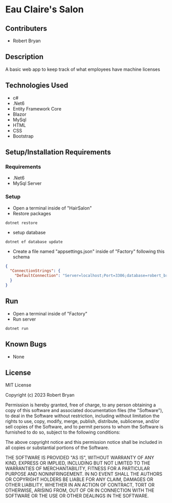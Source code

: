 # Eau Claire's Salon

## Contributers

- Robert Bryan

## Description

A basic web app to keep track of what employees have machine licenses

## Technologies Used

- c#
- .Net6
- Entity Framework Core
- Blazor
- MySql
- HTML
- CSS
- Bootstrap

## Setup/Installation Requirements

### Requirements

- .Net6
- MySql Server

### Setup

- Open a terminal inside of "HairSalon"
- Restore packages

```
dotnet restore
```

- setup database

```
dotnet ef database update
```

- Create a file named "appsettings.json" inside of "Factory" following this schema

```json
{
  "ConnectionStrings": {
    "DefaultConnection": "Server=localhost;Port=3306;database=robert_bryan;uid=[your mysql username];pwd=[your mysql password];"
  }
}
```

## Run

- Open a terminal inside of "Factory"
- Run server

```
dotnet run
```

## Known Bugs

- None

## License

MIT License

Copyright (c) 2023 Robert Bryan

Permission is hereby granted, free of charge, to any person obtaining a copy of this software and associated documentation files (the "Software"), to deal in the Software without restriction, including without limitation the rights to use, copy, modify, merge, publish, distribute, sublicense, and/or sell copies of the Software, and to permit persons to whom the Software is furnished to do so, subject to the following conditions:

The above copyright notice and this permission notice shall be included in all copies or substantial portions of the Software.

THE SOFTWARE IS PROVIDED "AS IS", WITHOUT WARRANTY OF ANY KIND, EXPRESS OR IMPLIED, INCLUDING BUT NOT LIMITED TO THE WARRANTIES OF MERCHANTABILITY, FITNESS FOR A PARTICULAR PURPOSE AND NONINFRINGEMENT. IN NO EVENT SHALL THE AUTHORS OR COPYRIGHT HOLDERS BE LIABLE FOR ANY CLAIM, DAMAGES OR OTHER LIABILITY, WHETHER IN AN ACTION OF CONTRACT, TORT OR OTHERWISE, ARISING FROM, OUT OF OR IN CONNECTION WITH THE SOFTWARE OR THE USE OR OTHER DEALINGS IN THE SOFTWARE.
